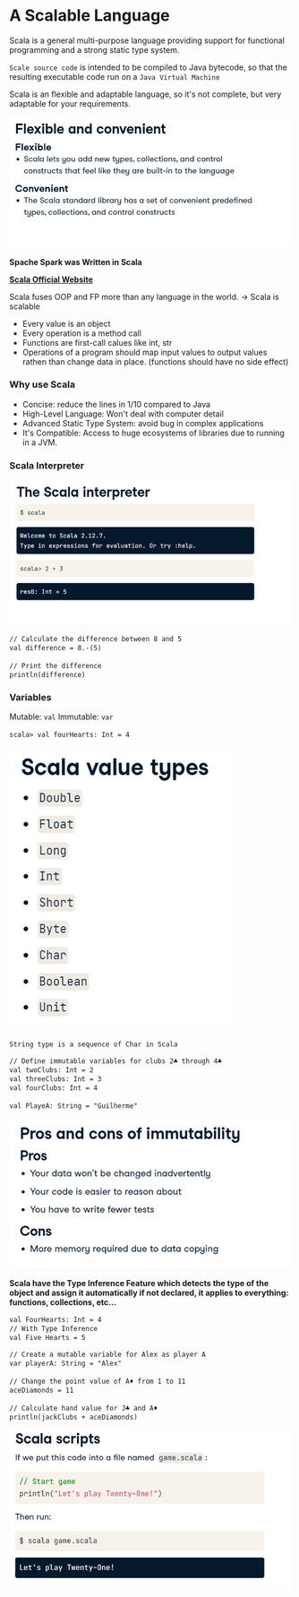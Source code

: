 # A Scalable Language

Scala is a general multi-purpose language providing support for functional programming and a strong static type system.

`Scale source code` is intended to be compiled to Java bytecode, so that the resulting executable code run on a `Java Virtual Machine`

Scala is an flexible and adaptable language, so it's not complete, but very adaptable for your requirements.

![](scala_overview.png)


**Spache Spark was Written in Scala**

[**Scala Official Website**](https://www.scala-lang.org/)


Scala fuses OOP and FP more than any language in the world. -> Scala is scalable

- Every value is an object
- Every operation is a method call
- Functions are first-call calues like int, str
- Operations of a program should map input values to output values rathen than change data in place. (functions should have no side effect)

### Why use Scala

- Concise: reduce the lines in 1/10 compared to Java
- High-Level Language: Won't deal with computer detail
- Advanced Static Type System: avoid bug in complex applications
- It's Compatible: Access to huge ecosystems of libraries due to running in a JVM.

### Scala Interpreter

![](scala_int.png)

```
// Calculate the difference between 8 and 5
val difference = 8.-(5)

// Print the difference
println(difference)

```

### Variables

Mutable: `val`
Immutable: `var`

`scala> val fourHearts: Int = 4`

![](types.png)

`String type is a sequence of Char in Scala`

```
// Define immutable variables for clubs 2♣ through 4♣
val twoClubs: Int = 2
val threeClubs: Int = 3
val fourClubs: Int = 4

val PlayeA: String = "Guilherme"

```
![](immut.png)


**Scala have the Type Inference Feature which detects the type of the object and assign it automatically if not declared, it applies to everything: functions, collections, etc...**
```
val FourHearts: Int = 4
// With Type Inference
val Five Hearts = 5

```

```
// Create a mutable variable for Alex as player A
var playerA: String = "Alex"

// Change the point value of A♦ from 1 to 11
aceDiamonds = 11

// Calculate hand value for J♣ and A♦
println(jackClubs + aceDiamonds)

```

![](scala_script.png)